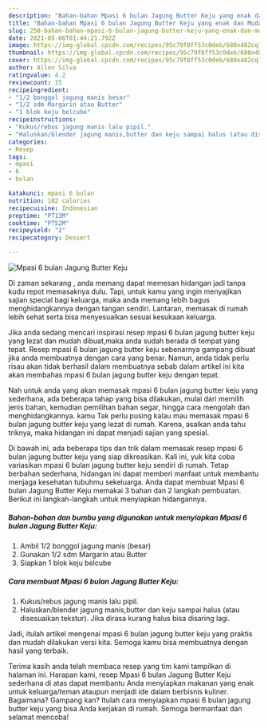 ```yaml
---
description: "Bahan-bahan Mpasi 6 bulan Jagung Butter Keju yang enak dan Mudah Dibuat"
title: "Bahan-bahan Mpasi 6 bulan Jagung Butter Keju yang enak dan Mudah Dibuat"
slug: 258-bahan-bahan-mpasi-6-bulan-jagung-butter-keju-yang-enak-dan-mudah-dibuat
date: 2021-05-06T01:44:21.792Z
image: https://img-global.cpcdn.com/recipes/95c79f8ff53c0deb/680x482cq70/mpasi-6-bulan-jagung-butter-keju-foto-resep-utama.jpg
thumbnail: https://img-global.cpcdn.com/recipes/95c79f8ff53c0deb/680x482cq70/mpasi-6-bulan-jagung-butter-keju-foto-resep-utama.jpg
cover: https://img-global.cpcdn.com/recipes/95c79f8ff53c0deb/680x482cq70/mpasi-6-bulan-jagung-butter-keju-foto-resep-utama.jpg
author: Allen Silva
ratingvalue: 4.2
reviewcount: 15
recipeingredient:
- "1/2 bonggol jagung manis besar"
- "1/2 sdm Margarin atau Butter"
- "1 blok keju belcube"
recipeinstructions:
- "Kukus/rebus jagung manis lalu pipil."
- "Haluskan/blender jagung manis,butter dan keju sampai halus (atau disesuaikan tekstur). Jika dirasa kurang halus bisa disaring lagi."
categories:
- Resep
tags:
- mpasi
- 6
- bulan

katakunci: mpasi 6 bulan 
nutrition: 182 calories
recipecuisine: Indonesian
preptime: "PT13M"
cooktime: "PT52M"
recipeyield: "2"
recipecategory: Dessert

---
```



![Mpasi 6 bulan Jagung Butter Keju](https://img-global.cpcdn.com/recipes/95c79f8ff53c0deb/680x482cq70/mpasi-6-bulan-jagung-butter-keju-foto-resep-utama.jpg)

Di zaman  sekarang , anda memang dapat memesan hidangan jadi tanpa kudu repot memasaknya dulu. Tapi, untuk kamu yang ingin menyajikan sajian special bagi keluarga, maka anda memang lebih bagus menghidangkannya dengan tangan sendiri. Lantaran, memasak di rumah lebih sehat serta bisa menyesuaikan sesuai kesukaan keluarga.

Jika anda sedang mencari inspirasi resep mpasi 6 bulan jagung butter keju yang lezat dan mudah dibuat,maka anda sudah berada di tempat yang tepat. Resep mpasi 6 bulan jagung butter keju  sebenarnya gampang dibuat jika anda membuatnya dengan cara yang benar. Namun, anda tidak perlu risau akan tidak berhasil dalam membuatnya 
sebab dalam artikel ini kita akan membahas mpasi 6 bulan jagung butter keju dengan tepat.  



Nah untuk anda yang akan memasak mpasi 6 bulan jagung butter keju yang sederhana, ada beberapa tahap yang bisa dilakukan, mulai dari memilih jenis bahan, kemudian pemilihan bahan segar, hingga cara mengolah dan menghidangkannya. kamu Tak perlu pusing kalau mau memasak mpasi 6 bulan jagung butter keju yang lezat di rumah. Karena, asalkan anda  tahu triknya, maka hidangan ini dapat menjadi sajian yang spesial.

Di bawah ini, ada beberapa tips dan trik dalam memasak resep mpasi 6 bulan jagung butter keju yang siap dikreasikan. Kali ini, yuk kita coba variasikan mpasi 6 bulan jagung butter keju sendiri di rumah. Tetap berbahan sederhana, hidangan ini dapat memberi manfaat untuk membantu menjaga kesehatan tubuhmu sekeluarga. Anda dapat membuat Mpasi 6 bulan Jagung Butter Keju memakai 3 bahan dan 2 langkah pembuatan. Berikut ini langkah-langkah untuk menyiapkan hidangannya.

<!--inarticleads1-->

##### Bahan-bahan dan bumbu yang digunakan untuk menyiapkan Mpasi 6 bulan Jagung Butter Keju:

1. Ambil 1/2 bonggol jagung manis (besar)
1. Gunakan 1/2 sdm Margarin atau Butter
1. Siapkan 1 blok keju belcube




<!--inarticleads2-->

##### Cara membuat Mpasi 6 bulan Jagung Butter Keju:

1. Kukus/rebus jagung manis lalu pipil.
1. Haluskan/blender jagung manis,butter dan keju sampai halus (atau disesuaikan tekstur). Jika dirasa kurang halus bisa disaring lagi.




Jadi, itulah artikel mengenai  mpasi 6 bulan jagung butter keju  yang praktis dan mudah dilakukan versi kita. Semoga kamu bisa membuatnya dengan hasil yang terbaik. 

Terima kasih anda telah membaca resep yang tim kami tampilkan di halaman ini. Harapan kami, resep  Mpasi 6 bulan Jagung Butter Keju sederhana di atas dapat membantu Anda menyiapkan makanan yang enak untuk keluarga/teman ataupun menjadi ide dalam berbisnis kuliner. Bagaimana? Gampang kan? Itulah cara menyiapkan mpasi 6 bulan jagung butter keju yang bisa Anda kerjakan di rumah. Semoga bermanfaat dan selamat mencoba!

